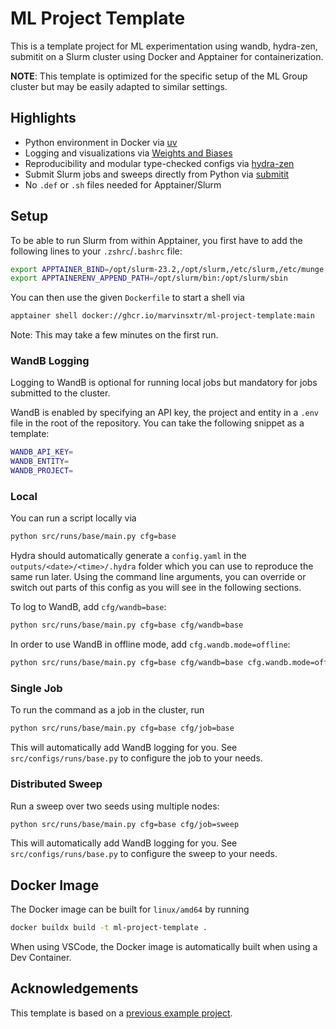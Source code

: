 # ML Project Template

This is a template project for ML experimentation using wandb, hydra-zen, submitit on a Slurm cluster using Docker and Apptainer for containerization.

**NOTE**: This template is optimized for the specific setup of the ML Group cluster but may be easily adapted to similar settings.

## Highlights

* Python environment in Docker via [uv](https://docs.astral.sh/uv/)
* Logging and visualizations via [Weights and Biases](https://wandb.com)
* Reproducibility and modular type-checked configs via [hydra-zen](https://github.com/mit-ll-responsible-ai/hydra-zen)
* Submit Slurm jobs and sweeps directly from Python via [submitit](https://github.com/facebookincubator/submitit)
* No `.def` or `.sh` files needed for Apptainer/Slurm

## Setup

To be able to run Slurm from within Apptainer, you first have to add the following lines to your `.zshrc`/`.bashrc` file:

```bash
export APPTAINER_BIND=/opt/slurm-23.2,/opt/slurm,/etc/slurm,/etc/munge,/var/log/munge,/var/run/munge,/lib/x86_64-linux-gnu
export APPTAINERENV_APPEND_PATH=/opt/slurm/bin:/opt/slurm/sbin
```

You can then use the given `Dockerfile` to start a shell via 

```bash
apptainer shell docker://ghcr.io/marvinsxtr/ml-project-template:main
```

Note: This may take a few minutes on the first run.

### WandB Logging

Logging to WandB is optional for running local jobs but mandatory for jobs submitted to the cluster.

WandB is enabled by specifying an API key, the project and entity in a `.env` file in the root of the repository. You can take the following snippet as a template:

```bash
WANDB_API_KEY=
WANDB_ENTITY=
WANDB_PROJECT=
```

### Local

You can run a script locally via

```bash
python src/runs/base/main.py cfg=base
```

Hydra should automatically generate a `config.yaml` in the `outputs/<date>/<time>/.hydra` folder which you can use to reproduce the same run later. Using the command line arguments, you can override or switch out parts of this config as you will see in the following sections.

To log to WandB, add `cfg/wandb=base`:

```bash
python src/runs/base/main.py cfg=base cfg/wandb=base
```

In order to use WandB in offline mode, add `cfg.wandb.mode=offline`:

```bash
python src/runs/base/main.py cfg=base cfg/wandb=base cfg.wandb.mode=offline
```

### Single Job

To run the command as a job in the cluster, run

```bash
python src/runs/base/main.py cfg=base cfg/job=base
```

This will automatically add WandB logging for you. See `src/configs/runs/base.py` to configure the job to your needs.

### Distributed Sweep

Run a sweep over two seeds using multiple nodes:

```bash
python src/runs/base/main.py cfg=base cfg/job=sweep
```

This will automatically add WandB logging for you. See `src/configs/runs/base.py` to configure the sweep to your needs.

## Docker Image

The Docker image can be built for `linux/amd64` by running

```bash
docker buildx build -t ml-project-template .
```

When using VSCode, the Docker image is automatically built when using a Dev Container.

## Acknowledgements

This template is based on a [previous example project](https://github.com/mx-e/example_project_ml_cluster).